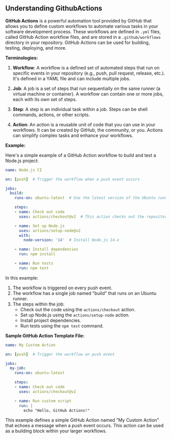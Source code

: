 ## Understanding GithubActions

**GitHub Actions** is a powerful automation tool provided by GitHub that allows you to define custom workflows to automate various tasks in your software development process. These workflows are defined in `.yml` files, called GitHub Action workflow files, and are stored in a `.github/workflows` directory in your repository. GitHub Actions can be used for building, testing, deploying, and more.

**Terminologies:**

1. **Workflow**: A workflow is a defined set of automated steps that run on specific events in your repository (e.g., push, pull request, release, etc.). It's defined in a YAML file and can include multiple jobs.

2. **Job**: A job is a set of steps that run sequentially on the same runner (a virtual machine or container). A workflow can contain one or more jobs, each with its own set of steps.

3. **Step**: A step is an individual task within a job. Steps can be shell commands, actions, or other scripts.

4. **Action**: An action is a reusable unit of code that you can use in your workflows. It can be created by GitHub, the community, or you. Actions can simplify complex tasks and enhance your workflows.

**Example:**

Here's a simple example of a GitHub Action workflow to build and test a Node.js project:

```yaml
name: Node.js CI

on: [push]  # Trigger the workflow when a push event occurs

jobs:
  build:
    runs-on: ubuntu-latest  # Use the latest version of the Ubuntu runner

    steps:
    - name: Check out code
      uses: actions/checkout@v2  # This action checks out the repository

    - name: Set up Node.js
      uses: actions/setup-node@v2
      with:
        node-version: '14'  # Install Node.js 14.x

    - name: Install dependencies
      run: npm install

    - name: Run tests
      run: npm test
```

In this example:
1. The workflow is triggered on every push event.
2. The workflow has a single job named "build" that runs on an Ubuntu runner.
3. The steps within the job:
   - Check out the code using the `actions/checkout` action.
   - Set up Node.js using the `actions/setup-node` action.
   - Install project dependencies.
   - Run tests using the `npm test` command.

**Sample GitHub Action Template File:**

```yaml
name: My Custom Action

on: [push]  # Trigger the workflow on push event

jobs:
  my-job:
    runs-on: ubuntu-latest

    steps:
    - name: Check out code
      uses: actions/checkout@v2

    - name: Run custom script
      run: |
        echo "Hello, GitHub Actions!"
```

This example defines a simple GitHub Action named "My Custom Action" that echoes a message when a push event occurs. This action can be used as a building block within your larger workflows.
